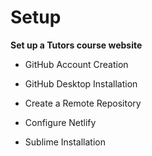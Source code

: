 # Setup

**Set up a Tutors course website**
<br />

- GitHub Account Creation


- GitHub Desktop Installation


- Create a Remote Repository


- Configure Netlify


- Sublime Installation
